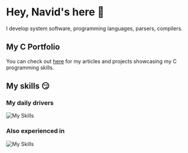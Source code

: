 # Hey, Navid's here 👋
I develop system software, programming languages, parsers, compilers.

## My C Portfolio
You can check out [here](https://github.com/dezashibi-c-projects) for my articles and projects showcasing my C programming skills.

## My skills 😏
### My daily drivers
![My Skills](https://skillicons.dev/icons?i=c,rust)

### Also experienced in
![My Skills](https://skillicons.dev/icons?i=python,ts,js,svelte,tailwind,phaser)
